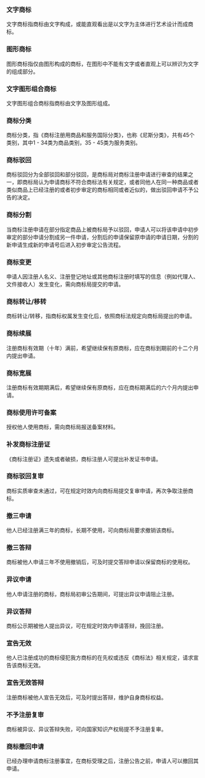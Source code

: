 ### 文字商标
文字商标指商标由文字构成，或能直观看出是以文字为主体进行艺术设计而成商标。


### 图形商标
图形商标指仅由图形构成的商标，在图形中不能有文字或者直观上可以辨识为文字的组成部分。


### 文字图形组合商标
文字图形组合商标指商标由文字及图形组成。


### 商标分类
商标分类，指《商标注册用商品和服务国际分类》，也称《尼斯分类》，共有45个类别，其中1 - 34类为商品类别，35 - 45类为服务类别。

### 商标驳回
商标驳回分为全部驳回和部分驳回，是商标局对商标注册申请进行审查的结果之一，即商标局认为申请商标不符合商标法有关规定，或者同他人在同一种商品或者类似商品上已经注册的或者初步审定的商标相同或者近似的，做出驳回申请不予公告的决定。

### 商标分割
当商标注册申请在部分指定商品上被商标局予以驳回，申请人可以将该申请中初步审定的部分申请分割成另一件申请，分割后的申请保留原申请的申请日期，分割的新申请生成新的申请号后进入初步审定公告流程。

### 商标变更
申请人因注册人名义、注册登记地址或其他商标注册时填写的信息（例如代理人、文件接收人）发生变化，需向商标局提交的申请。

### 商标转让/移转
商标转让/转移，指商标权属发生变化后，依照商标法规定向商标局提出的申请。

### 商标续展
注册商标有效期（十年）满前，希望继续保有原商标，应在商标到期前的十二个月内提出申请。

### 商标宽展
注册商标有效期期满后，希望继续保有原商标，应在商标期满后的六个月内提出申请。

### 商标使用许可备案
授权他人使用商标，需向商标局报送备案材料。

###  补发商标注册证
《商标注册证》遗失或者破损，商标注册人可提出补发证书申请。

### 商标驳回复审
商标实质审查未通过，可在规定时效内向商标局提交复审申请，再次争取注册商标。

### 撤三申请
他人已经注册满三年的商标，长期不使用，可向商标局要求撤销该商标。

### 撤三答辩
商标被他人申请三年不使用撤销后，可及时提交答辩申请以保留商标的使用权。

### 异议申请
他人申请注册的商标，商标局初审公告期间，可提出异议申请阻止注册。

### 异议答辩
商标公示期被他人提出异议，可在规定时效内申请答辩，挽回注册。

### 宣告无效
他人已注册成功的商标侵犯我方商标的在先权或违反《商标法》相关规定，请求宣告该商标无效。

### 宣告无效答辩
注册商标被他人宣告无效后，可及时提出答辩，维护自身商标权益。

### 不予注册复审
商标被异议、异议答辩失败，可向国家知识产权局提不予注册复审。

### 商标撤回申请
已经办理申请商标注册事宜，在商标受理之后，注册公告之前，申请人可以撤回其申请。
